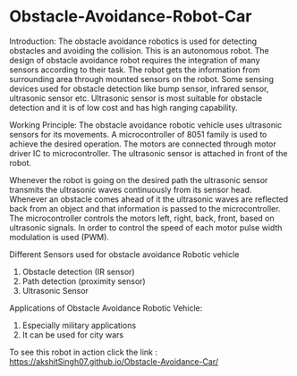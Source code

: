 # Obstacle-Avoidance-Robot-Car

Introduction:
The obstacle avoidance robotics is used for detecting obstacles and avoiding the collision. This is an autonomous robot. The design of obstacle avoidance robot requires the integration of many sensors according to their task.
The robot gets the information from surrounding area through mounted sensors on the robot. Some sensing devices used for obstacle detection like bump sensor, infrared sensor, ultrasonic sensor etc. Ultrasonic sensor is most suitable for obstacle detection and it is of low cost and has high ranging capability.

Working Principle:
The obstacle avoidance robotic vehicle uses ultrasonic sensors for its movements. A microcontroller of 8051 family is used to achieve the desired operation. The motors are connected through motor driver IC to microcontroller. The ultrasonic sensor is attached in front of the robot.

Whenever the robot is going on the desired path the ultrasonic sensor transmits the ultrasonic waves continuously from its sensor head. Whenever an obstacle comes ahead of it the ultrasonic waves are reflected back from an object and that information is passed to the microcontroller. The microcontroller controls the motors left, right, back, front, based on ultrasonic signals. In order to control the speed of each motor pulse width modulation is used (PWM).

Different Sensors used for obstacle avoidance Robotic vehicle
1. Obstacle detection (IR sensor)
2. Path detection (proximity sensor)
3. Ultrasonic Sensor

Applications of Obstacle Avoidance Robotic Vehicle:
1. Especially military applications
2. It can be used for city wars

To see this robot in action click the link : 
https://akshitSingh07.github.io/Obstacle-Avoidance-Car/
